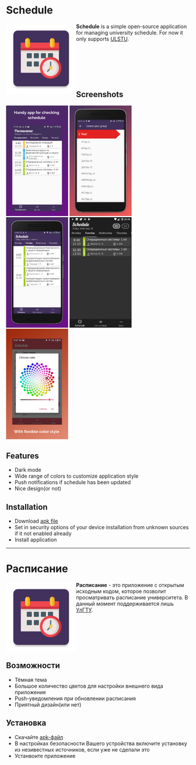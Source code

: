 # Schedule
<img src='app/src/main/res/mipmap-xxxhdpi/ic_schedule.png' align='left'>
<b>Schedule</b> is a simple open-source application for managing university schedule. 
For now it only supports <a href='http://www.ulstu.ru/main/view/article/100'>ULSTU</a>. 
</br></br></br></br></br></br></br>

## Screenshots
<div>
  <img src='images/Screenshot1.jpg' width='170'> 
  <img src='images/Screenshot2.jpg' width='170'>  
  <img src='images/Screenshot3.jpg' width='170'>
  <img src='images/Screenshot4.png' width='170'>   
  <img src='images/Screenshot5.jpg' width='170'>
</div>

## Features
  - Dark mode
  - Wide range of colors to customize application style
  - Push notifications if schedule has been updated
  - Nice design(or not)
  
## Installation
  - Download <a href='APK/ScheduleApp-v1.1.2.apk'>apk file</a>
  - Set in security options of your device installation from unknown sources if it not enabled already
  - Install application
  
  ---
 
# Расписание
<img align="left" src='app/src/main/res/mipmap-xxxhdpi/ic_schedule.png'>
<b>Расписание</b> - это приложение с открытым исходным кодом, которое позволит просматривать расписание университета.
В данный момент поддерживается лишь <a href='http://www.ulstu.ru/main/view/article/100'>УлГТУ</a>. 
</br></br></br></br></br></br></br>

## Возможности
  - Тёмная тема
  - Большое количество цветов для настройки внешнего вида приложения
  - Push-уведомления при обновлении расписания
  - Приятный дизайн(или нет)
  
## Установка
  - Скачайте <a href='APK/ScheduleApp-v1.1.2.apk'>apk-файл</a>
  - В настройках безопасности Вашего устройства включите установку из незивестных источников, если уже не сделали это
  - Устанвоите приложение
